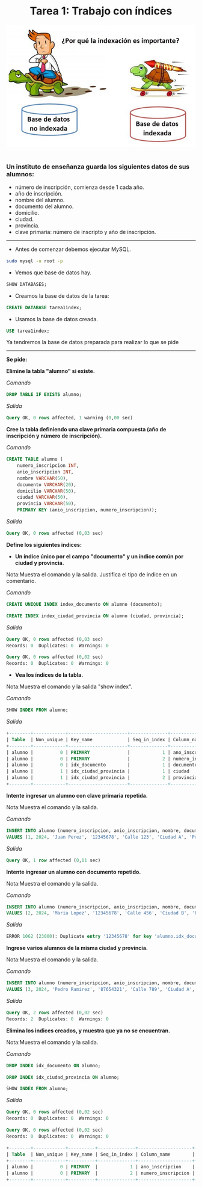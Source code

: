<div align="center">

# Tarea 1: Trabajo con índices
<img src="indices.jpeg"/>
</div>
<br>
<div aling="justify">

### Un instituto de enseñanza guarda los siguientes datos de sus alumnos:

- número de inscripción, comienza desde 1 cada año.
- año de inscripción.
- nombre del alumno.
- documento del alumno.
- domicilio.
- ciudad.
- provincia.
- clave primaria: número de inscripto y año de inscripción.

---

- Antes de comenzar debemos ejecutar MySQL.

``` bash
sudo mysql -u root -p
```

- Vemos que base de datos hay.

``` sql
SHOW DATABASES;
```

- Creamos la base de datos de la tarea:

``` sql
CREATE DATABASE tarea1index;
```

- Usamos la base de datos creada.

``` sql
USE tarea1index;
```

Ya tendremos la base de datos preparada para realizar lo que se pide

----

**Se pide:**

**Elimine la tabla "alumno" si existe.**

*Comando*

``` sql
DROP TABLE IF EXISTS alumno;
```

*Salida*

``` sql
Query OK, 0 rows affected, 1 warning (0,00 sec)
```

**Cree la tabla definiendo una clave primaria compuesta (año de inscripción y número de inscripción).**

*Comando*

``` sql
CREATE TABLE alumno (
    numero_inscripcion INT,
    anio_inscripcion INT,
    nombre VARCHAR(50),
    documento VARCHAR(20),
    domicilio VARCHAR(50),
    ciudad VARCHAR(50),
    provincia VARCHAR(50),
    PRIMARY KEY (anio_inscripcion, numero_inscripcion));
```

*Salida*

``` sql
Query OK, 0 rows affected (0,03 sec)
```

**Define los siguientes indices:**

- **Un índice único por el campo "documento" y un índice común por ciudad y provincia.**

Nota:Muestra el comando y la salida. Justifica el tipo de indice en un comentario.

*Comando*

``` sql
CREATE UNIQUE INDEX index_documento ON alumno (documento);
```
``` sql
CREATE INDEX index_ciudad_provincia ON alumno (ciudad, provincia);
```

*Salida*

``` sql
Query OK, 0 rows affected (0,03 sec)
Records: 0  Duplicates: 0  Warnings: 0
```

``` sql
Query OK, 0 rows affected (0,02 sec)
Records: 0  Duplicates: 0  Warnings: 0
```

- **Vea los índices de la tabla.**

Nota:Muestra el comando y la salida "show index".

*Comando*

``` sql
SHOW INDEX FROM alumno;
```

*Salida*

``` sql
+--------+------------+----------------------+--------------+--------------------+-----------+-------------+----------+--------+------+------------+---------+---------------+---------+------------+
| Table  | Non_unique | Key_name             | Seq_in_index | Column_name        | Collation | Cardinality | Sub_part | Packed | Null | Index_type | Comment | Index_comment | Visible | Expression |
+--------+------------+----------------------+--------------+--------------------+-----------+-------------+----------+--------+------+------------+---------+---------------+---------+------------+
| alumno |          0 | PRIMARY              |            1 | ano_inscripcion    | A         |           0 |     NULL |   NULL |      | BTREE      |         |               | YES     | NULL       |
| alumno |          0 | PRIMARY              |            2 | numero_inscripcion | A         |           0 |     NULL |   NULL |      | BTREE      |         |               | YES     | NULL       |
| alumno |          0 | idx_documento        |            1 | documento          | A         |           0 |     NULL |   NULL | YES  | BTREE      |         |               | YES     | NULL       |
| alumno |          1 | idx_ciudad_provincia |            1 | ciudad             | A         |           0 |     NULL |   NULL | YES  | BTREE      |         |               | YES     | NULL       |
| alumno |          1 | idx_ciudad_provincia |            2 | provincia          | A         |           0 |     NULL |   NULL | YES  | BTREE      |         |               | YES     | NULL       |
+--------+------------+----------------------+--------------+--------------------+-----------+-------------+----------+--------+------+------------+---------+---------------+---------+------------+

```

**Intente ingresar un alumno con clave primaria repetida.**

Nota:Muestra el comando y la salida.


*Comando*

``` sql
INSERT INTO alumno (numero_inscripcion, anio_inscripcion, nombre, documento, domicilio, ciudad, provincia)
VALUES (1, 2024, 'Juan Perez', '12345678', 'Calle 123', 'Ciudad A', 'Provincia X');
```

*Salida*

``` sql
Query OK, 1 row affected (0,01 sec)
```

**Intente ingresar un alumno con documento repetido.**

Nota:Muestra el comando y la salida.

*Comando*

``` sql
INSERT INTO alumno (numero_inscripcion, anio_inscripcion, nombre, documento, domicilio, ciudad, provincia)
VALUES (2, 2024, 'Maria Lopez', '12345678', 'Calle 456', 'Ciudad B', 'Provincia Y');
```

*Salida*

``` sql
ERROR 1062 (23000): Duplicate entry '12345678' for key 'alumno.idx_documento'
```

**Ingrese varios alumnos de la misma ciudad y provincia.**

Nota:Muestra el comando y la salida.

*Comando*

``` sql
INSERT INTO alumno (numero_inscripcion, anio_inscripcion, nombre, documento, domicilio, ciudad, provincia) 
VALUES (3, 2024, 'Pedro Ramirez', '87654321', 'Calle 789', 'Ciudad A', 'Provincia X'), (4, 2024, 'Ana Martinez', '98765432', 'Calle 012', 'Ciudad A', 'Provincia X');
```

*Salida*

``` sql
Query OK, 2 rows affected (0,02 sec)
Records: 2  Duplicates: 0  Warnings: 0
```

**Elimina los indices creados, y muestra que ya no se encuentran.**

Nota:Muestra el comando y la salida.

*Comando*

``` sql
DROP INDEX idx_documento ON alumno;
```
``` sql
DROP INDEX idx_ciudad_provincia ON alumno;
```
``` sql
SHOW INDEX FROM alumno;
```

*Salida*

``` sql
Query OK, 0 rows affected (0,02 sec)
Records: 0  Duplicates: 0  Warnings: 0
```
``` sql
Query OK, 0 rows affected (0,02 sec)
Records: 0  Duplicates: 0  Warnings: 0
```
``` sql
+--------+------------+----------+--------------+--------------------+-----------+-------------+----------+--------+------+------------+---------+---------------+---------+------------+
| Table  | Non_unique | Key_name | Seq_in_index | Column_name        | Collation | Cardinality | Sub_part | Packed | Null | Index_type | Comment | Index_comment | Visible | Expression |
+--------+------------+----------+--------------+--------------------+-----------+-------------+----------+--------+------+------------+---------+---------------+---------+------------+
| alumno |          0 | PRIMARY  |            1 | ano_inscripcion    | A         |           0 |     NULL |   NULL |      | BTREE      |         |               | YES     | NULL       |
| alumno |          0 | PRIMARY  |            2 | numero_inscripcion | A         |           0 |     NULL |   NULL |      | BTREE      |         |               | YES     | NULL       |
+--------+------------+----------+--------------+--------------------+-----------+-------------+----------+--------+------+------------+---------+---------------+---------+------------+
```
</div>